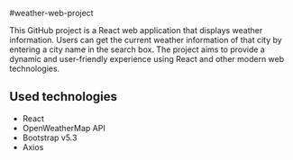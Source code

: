 #weather-web-project

This GitHub project is a React web application that displays weather information. Users can get the current weather information of that city by entering a city name in the search box. The project aims to provide a dynamic and user-friendly experience using React and other modern web technologies.


## Used technologies

- React
- OpenWeatherMap API
- Bootstrap v5.3
- Axios

  
